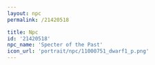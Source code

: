 ```yaml
---
layout: npc
permalink: /21420518

title: Npc
id: '21420518'
npc_name: 'Specter of the Past'
icon_url: 'portrait/npc/11000751_dwarf1_p.png'
---
```

